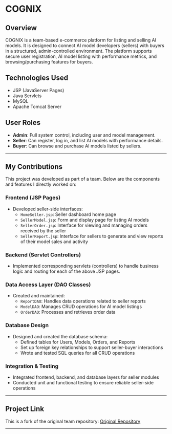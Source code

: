# COGNIX

## Overview
COGNIX is a team-based e-commerce platform for listing and selling AI models. It is designed to connect AI model developers (sellers) with buyers in a structured, admin-controlled environment. The platform supports secure user registration, AI model listing with performance metrics, and browsing/purchasing features for buyers.

## Technologies Used
- JSP (JavaServer Pages)
- Java Servlets
- MySQL
- Apache Tomcat Server

## User Roles
- **Admin**: Full system control, including user and model management.
- **Seller**: Can register, log in, and list AI models with performance details.
- **Buyer**: Can browse and purchase AI models listed by sellers.

---

## My Contributions

This project was developed as part of a team. Below are the components and features I directly worked on:

### Frontend (JSP Pages)
- Developed seller-side interfaces:
  - `HomeSeller.jsp`: Seller dashboard home page
  - `SellerModel.jsp`: Form and display page for listing AI models
  - `SellerOrder.jsp`: Interface for viewing and managing orders received by the seller
  - `SellerReport.jsp`: Interface for sellers to generate and view reports of their model sales and activity

### Backend (Servlet Controllers)
- Implemented corresponding servlets (controllers) to handle business logic and routing for each of the above JSP pages.

### Data Access Layer (DAO Classes)
- Created and maintained:
  - `ReportDAO`: Handles data operations related to seller reports
  - `ModelDAO`: Manages CRUD operations for AI model listings
  - `OrderDAO`: Processes and retrieves order data

### Database Design
- Designed and created the database schema:
  - Defined tables for Users, Models, Orders, and Reports
  - Set up foreign key relationships to support seller-buyer interactions
  - Wrote and tested SQL queries for all CRUD operations

### Integration & Testing
- Integrated frontend, backend, and database layers for seller modules
- Conducted unit and functional testing to ensure reliable seller-side operations


---

## Project Link
This is a fork of the original team repository: [Original Repository](https://github.com/utpalogic/Cognix)

---
